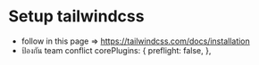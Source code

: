 # Setup tailwindcss
- follow in this page => https://tailwindcss.com/docs/installation
-  ป้องกัน team conflict 
   corePlugins: {
    preflight: false,
  },